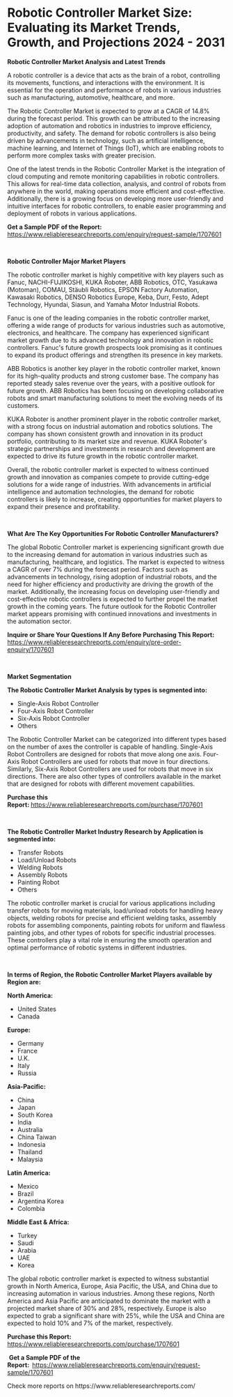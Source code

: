 <p><h1>Robotic Controller Market Size: Evaluating its Market Trends, Growth, and Projections 2024 - 2031</h1></p><p><strong>Robotic Controller Market Analysis and Latest Trends</strong></p>
<p><p>A robotic controller is a device that acts as the brain of a robot, controlling its movements, functions, and interactions with the environment. It is essential for the operation and performance of robots in various industries such as manufacturing, automotive, healthcare, and more.</p><p>The Robotic Controller Market is expected to grow at a CAGR of 14.8% during the forecast period. This growth can be attributed to the increasing adoption of automation and robotics in industries to improve efficiency, productivity, and safety. The demand for robotic controllers is also being driven by advancements in technology, such as artificial intelligence, machine learning, and Internet of Things (IoT), which are enabling robots to perform more complex tasks with greater precision.</p><p>One of the latest trends in the Robotic Controller Market is the integration of cloud computing and remote monitoring capabilities in robotic controllers. This allows for real-time data collection, analysis, and control of robots from anywhere in the world, making operations more efficient and cost-effective. Additionally, there is a growing focus on developing more user-friendly and intuitive interfaces for robotic controllers, to enable easier programming and deployment of robots in various applications.</p></p>
<p><strong>Get a Sample PDF of the Report:&nbsp;</strong> <a href="https://www.reliableresearchreports.com/enquiry/request-sample/1707601">https://www.reliableresearchreports.com/enquiry/request-sample/1707601</a></p>
<p>&nbsp;</p>
<p><strong>Robotic Controller Major Market Players</strong></p>
<p><p>The robotic controller market is highly competitive with key players such as Fanuc, NACHI-FUJIKOSHI, KUKA Roboter, ABB Robotics, OTC, Yasukawa (Motoman), COMAU, Stäubli Robotics, EPSON Factory Automation, Kawasaki Robotics, DENSO Robotics Europe, Keba, Durr, Festo, Adept Technology, Hyundai, Siasun, and Yamaha Motor Industrial Robots.</p><p>Fanuc is one of the leading companies in the robotic controller market, offering a wide range of products for various industries such as automotive, electronics, and healthcare. The company has experienced significant market growth due to its advanced technology and innovation in robotic controllers. Fanuc's future growth prospects look promising as it continues to expand its product offerings and strengthen its presence in key markets.</p><p>ABB Robotics is another key player in the robotic controller market, known for its high-quality products and strong customer base. The company has reported steady sales revenue over the years, with a positive outlook for future growth. ABB Robotics has been focusing on developing collaborative robots and smart manufacturing solutions to meet the evolving needs of its customers.</p><p>KUKA Roboter is another prominent player in the robotic controller market, with a strong focus on industrial automation and robotics solutions. The company has shown consistent growth and innovation in its product portfolio, contributing to its market size and revenue. KUKA Roboter's strategic partnerships and investments in research and development are expected to drive its future growth in the robotic controller market.</p><p>Overall, the robotic controller market is expected to witness continued growth and innovation as companies compete to provide cutting-edge solutions for a wide range of industries. With advancements in artificial intelligence and automation technologies, the demand for robotic controllers is likely to increase, creating opportunities for market players to expand their presence and profitability.</p></p>
<p>&nbsp;</p>
<p><strong>What Are The Key Opportunities For Robotic Controller Manufacturers?</strong></p>
<p><p>The global Robotic Controller market is experiencing significant growth due to the increasing demand for automation in various industries such as manufacturing, healthcare, and logistics. The market is expected to witness a CAGR of over 7% during the forecast period. Factors such as advancements in technology, rising adoption of industrial robots, and the need for higher efficiency and productivity are driving the growth of the market. Additionally, the increasing focus on developing user-friendly and cost-effective robotic controllers is expected to further propel the market growth in the coming years. The future outlook for the Robotic Controller market appears promising with continued innovations and investments in the automation sector.</p></p>
<p><strong>Inquire or Share Your Questions If Any Before Purchasing This Report:</strong> <a href="https://www.reliableresearchreports.com/enquiry/pre-order-enquiry/1707601">https://www.reliableresearchreports.com/enquiry/pre-order-enquiry/1707601</a></p>
<p>&nbsp;</p>
<p><strong>Market Segmentation</strong></p>
<p><strong>The Robotic Controller Market Analysis by types is segmented into:</strong></p>
<p><ul><li>Single-Axis Robot Controller</li><li>Four-Axis Robot Controller</li><li>Six-Axis Robot Controller</li><li>Others</li></ul></p>
<p><p>The Robotic Controller Market can be categorized into different types based on the number of axes the controller is capable of handling. Single-Axis Robot Controllers are designed for robots that move along one axis. Four-Axis Robot Controllers are used for robots that move in four directions. Similarly, Six-Axis Robot Controllers are used for robots that move in six directions. There are also other types of controllers available in the market that are designed for robots with different movement capabilities.</p></p>
<p><strong>Purchase this Report:&nbsp;</strong><a href="https://www.reliableresearchreports.com/purchase/1707601">https://www.reliableresearchreports.com/purchase/1707601</a></p>
<p>&nbsp;</p>
<p><strong>The Robotic Controller Market Industry Research by Application is segmented into:</strong></p>
<p><ul><li>Transfer Robots</li><li>Load/Unload Robots</li><li>Welding Robots</li><li>Assembly Robots</li><li>Painting Robot</li><li>Others</li></ul></p>
<p><p>The robotic controller market is crucial for various applications including transfer robots for moving materials, load/unload robots for handling heavy objects, welding robots for precise and efficient welding tasks, assembly robots for assembling components, painting robots for uniform and flawless painting jobs, and other types of robots for specific industrial processes. These controllers play a vital role in ensuring the smooth operation and optimal performance of robotic systems in different industries.</p></p>
<p>&nbsp;</p>
<p><strong>In terms of Region, the Robotic Controller Market Players available by Region are:</strong></p>
<p>
    <p> <strong> North America: </strong>
        <ul>
            <li>United States</li>
            <li>Canada</li>
        </ul>
        </p> 
    <p> <strong> Europe: </strong>
        <ul>
            <li>Germany</li>
            <li>France</li>
            <li>U.K.</li>
            <li>Italy</li>
            <li>Russia</li>
        </ul>
        </p> 
    <p> <strong> Asia-Pacific: </strong>
        <ul>
            <li>China</li>
            <li>Japan</li>
            <li>South Korea</li>
            <li>India</li>
            <li>Australia</li>
            <li>China Taiwan</li>
            <li>Indonesia</li>
            <li>Thailand</li>
            <li>Malaysia</li>
        </ul>
        </p> 
    <p> <strong> Latin America: </strong>
        <ul>
            <li>Mexico</li>
            <li>Brazil</li>
            <li>Argentina Korea</li>
            <li>Colombia</li>
        </ul>
        </p> 
    <p> <strong> Middle East & Africa: </strong>
        <ul>
            <li>Turkey</li>
            <li>Saudi</li>
            <li>Arabia</li>
            <li>UAE</li>
            <li>Korea</li>
        </ul>
    </p>
    </p>
<p><p>The global robotic controller market is expected to witness substantial growth in North America, Europe, Asia Pacific, the USA, and China due to increasing automation in various industries. Among these regions, North America and Asia Pacific are anticipated to dominate the market with a projected market share of 30% and 28%, respectively. Europe is also expected to grab a significant share with 25%, while the USA and China are expected to hold 10% and 7% of the market, respectively.</p></p>
<p><strong>Purchase this Report: </strong><a href="https://www.reliableresearchreports.com/purchase/1707601">https://www.reliableresearchreports.com/purchase/1707601</a></p>
<p>&nbsp;<strong>Get a Sample PDF of the Report:&nbsp;&nbsp;</strong><a href="https://www.reliableresearchreports.com/enquiry/request-sample/1707601">https://www.reliableresearchreports.com/enquiry/request-sample/1707601</a></p>
<p><strong></strong></p>
<p>Check more reports on https://www.reliableresearchreports.com/</p>